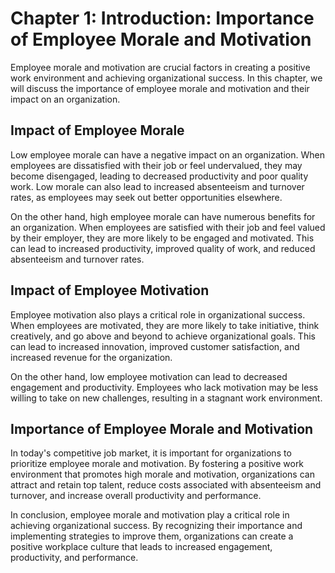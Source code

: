 Chapter 1: Introduction: Importance of Employee Morale and Motivation
=====================================================================

Employee morale and motivation are crucial factors in creating a positive work environment and achieving organizational success. In this chapter, we will discuss the importance of employee morale and motivation and their impact on an organization.

Impact of Employee Morale
-------------------------

Low employee morale can have a negative impact on an organization. When employees are dissatisfied with their job or feel undervalued, they may become disengaged, leading to decreased productivity and poor quality work. Low morale can also lead to increased absenteeism and turnover rates, as employees may seek out better opportunities elsewhere.

On the other hand, high employee morale can have numerous benefits for an organization. When employees are satisfied with their job and feel valued by their employer, they are more likely to be engaged and motivated. This can lead to increased productivity, improved quality of work, and reduced absenteeism and turnover rates.

Impact of Employee Motivation
-----------------------------

Employee motivation also plays a critical role in organizational success. When employees are motivated, they are more likely to take initiative, think creatively, and go above and beyond to achieve organizational goals. This can lead to increased innovation, improved customer satisfaction, and increased revenue for the organization.

On the other hand, low employee motivation can lead to decreased engagement and productivity. Employees who lack motivation may be less willing to take on new challenges, resulting in a stagnant work environment.

Importance of Employee Morale and Motivation
--------------------------------------------

In today's competitive job market, it is important for organizations to prioritize employee morale and motivation. By fostering a positive work environment that promotes high morale and motivation, organizations can attract and retain top talent, reduce costs associated with absenteeism and turnover, and increase overall productivity and performance.

In conclusion, employee morale and motivation play a critical role in achieving organizational success. By recognizing their importance and implementing strategies to improve them, organizations can create a positive workplace culture that leads to increased engagement, productivity, and performance.
